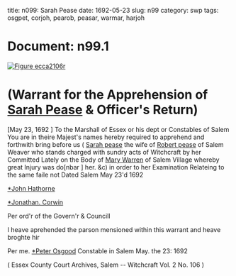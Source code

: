 title: n099: Sarah Pease
date: 1692-05-23
slug: n99
category: swp
tags: osgpet, corjoh, pearob, peasar, warmar, harjoh




<div markdown class="doc" id="n99.1">

# Document: n99.1



<span markdown class="figure">[![Figure ecca2106r](archives/ecca/thumb/ecca2106r.jpg)](archives/ecca/large/ecca2106r.jpg)</span>


# (Warrant for the Apprehension of [Sarah Pease](/tag/peasar.html) & Officer's Return)
[May 23, 1692 ] To the Marshall of Essex or his dept or Constables  of Salem 
You are in theire Majest's names hereby required to apprehend and forthwith bring before us ( [Sarah pease](/tag/peasar.html) the wife of [Robert pease](/tag/pearob.html) of Salem Weaver who stands charged with sundry acts of Witchcraft by her Committed Lately on the Body of [Mary Warren](/tag/warmar.html) of Salem Village whereby great Injury was do[nbar ] her. &c) in order to her Examination Relateing to the same faile not Dated Salem May 23'd 1692 

[*John Hathorne](/tag/harjoh.html)

[*Jonathan. Corwin](/tag/corjoh.html)

Per ord'r of the Govern'r & Councill 

I heave aprehended the parson mensioned within this warrant and heave broghte hir 

Per me. [*Peter Osgood](/tag/osgpet.html) Constable in Salem May. the 23: 1692

( Essex County Court Archives, Salem -- Witchcraft Vol. 2 No. 106 )


</div>

